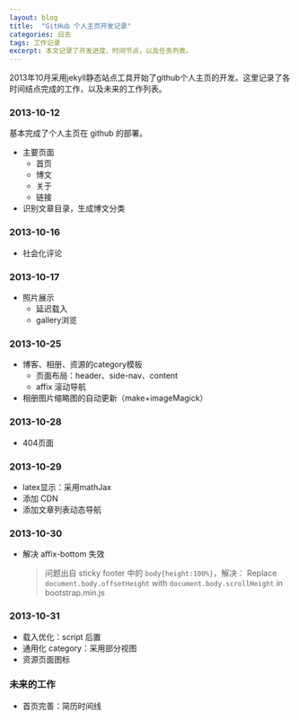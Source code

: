 ```yaml
---
layout: blog
title:  "GitHub 个人主页开发记录"
categories: 日志
tags: 工作记录
excerpt: 本文记录了开发进度、时间节点，以及任务列表。
---
```


2013年10月采用jekyll静态站点工具开始了github个人主页的开发。这里记录了各时间结点完成的工作，以及未来的工作列表。

### 2013-10-12

基本完成了个人主页在 github 的部署。

* 主要页面
    * 首页
    * 博文
    * 关于
    * 链接
* 识别文章目录，生成博文分类


### 2013-10-16

* 社会化评论

### 2013-10-17

* 照片展示
    * 延迟载入
    * gallery浏览

### 2013-10-25

* 博客、相册、资源的category模板
  * 页面布局：header、side-nav、content
  * affix 滚动导航
* 相册图片缩略图的自动更新（make+imageMagick）

### 2013-10-28

* 404页面

### 2013-10-29

* latex显示：采用mathJax
* 添加 CDN
* 添加文章列表动态导航

### 2013-10-30

* 解决 affix-bottom 失效

    > 问题出自 sticky footer 中的 `body{height:100%}`，解决：
    > Replace `document.body.offsetHeight` with `document.body.scrollHeight` in bootstrap.min.js

### 2013-10-31

* 载入优化：script 后置
* 通用化 category：采用部分视图
* 资源页面图标

### 未来的工作

* 首页完善：简历时间线
